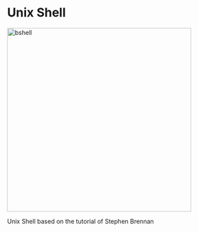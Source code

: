 # Unix Shell

<img width="428" alt="bshell" src="https://github.com/user-attachments/assets/95b5646f-b41b-4598-b773-db922540daf8">

Unix Shell based on the tutorial of Stephen Brennan

